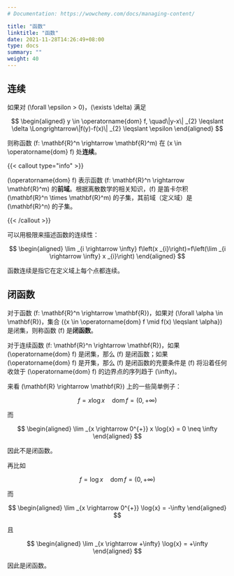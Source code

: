 ```yaml
---
# Documentation: https://wowchemy.com/docs/managing-content/

title: "函数"
linktitle: "函数"
date: 2021-11-28T14:26:49+08:00
type: docs
summary: ""
weight: 40
---
```


<!--more-->

## 连续

如果对 \(\forall \epsilon > 0\)，\(\exists \delta\) 满足

$$
\begin{aligned}
y \in \operatorname{dom} f, \quad\|y-x\| _{2} \leqslant \delta \Longrightarrow\|f(y)-f(x)\| _{2} \leqslant \epsilon
\end{aligned}
$$

则称函数 \(f: \mathbf{R}^n \rightarrow \mathbf{R}^m\) 在 \(x \in \operatorname{dom} f\) 处**连续**。

{{< callout type="info" >}}

\(\operatorname{dom} f\) 表示函数 \(f: \mathbf{R}^n \rightarrow \mathbf{R}^m\) 的**前域**。根据离散数学的相关知识，\(f\) 是笛卡尔积 \(\mathbf{R}^n \times \mathbf{R}^m\) 的子集，其前域（定义域）是 \(\mathbf{R}^n\) 的子集。

{{< /callout >}}

可以用极限来描述函数的连续性：

$$
\begin{aligned}
\lim _{i \rightarrow \infty} f\left(x _{i}\right)=f\left(\lim _{i \rightarrow \infty} x _{i}\right)
\end{aligned}
$$

函数连续是指它在定义域上每个点都连续。

## 闭函数

对于函数 \(f: \mathbf{R}^n \rightarrow \mathbf{R}\)，如果对 \(\forall \alpha \in \mathbf{R}\)，集合 \(\{x \in \operatorname{dom} f \mid f(x) \leqslant \alpha\}\) 是闭集，则称函数 \(f\) 是**闭函数**。

对于连续函数 \(f: \mathbf{R}^n \rightarrow \mathbf{R}\)，如果 \(\operatorname{dom} f\) 是闭集，那么 \(f\) 是闭函数；如果 \(\operatorname{dom} f\) 是开集，那么 \(f\) 是闭函数的充要条件是 \(f\) 将沿着任何收敛于 \(\operatorname{dom} f\) 的边界点的序列趋于 \(\infty\)。

来看 \(\mathbf{R} \rightarrow \mathbf{R}\) 上的一些简单例子：

$$
f = x \log{x} \quad \operatorname{dom}f = (0, +\infty)
$$

而

$$
\begin{aligned}
\lim _{x \rightarrow 0^{+}} x \log{x} = 0 \neq \infty
\end{aligned}
$$

因此不是闭函数。

再比如

$$
f = \log{x} \quad \operatorname{dom}f = (0, +\infty)
$$

而

$$
\begin{aligned}
\lim _{x \rightarrow 0^{+}} \log{x} = -\infty
\end{aligned}
$$

且

$$
\begin{aligned}
\lim _{x \rightarrow +\infty} \log{x} = +\infty
\end{aligned}
$$

因此是闭函数。